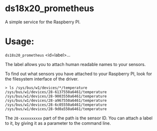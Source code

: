 # ds18x20_prometheus

A simple service for the Raspberry PI.

# Usage:

`ds18s20_prometheus` <port-number> <id=label>...

The label allows you to attach human readable names to your sensors.

To find out what sensors you have attached to your Raspberry PI, look for the filesystem interface of the driver.

```
> ls /sys/bus/w1/devices/*/temperature
/sys/bus/w1/devices/28-6137550a6461/temperature  /sys/bus/w1/devices/28-9003550a6461/temperature  /sys/bus/w1/devices/28-a967550a6461/temperature
/sys/bus/w1/devices/28-6c05550a6461/temperature  /sys/bus/w1/devices/28-9d0a550a6461/temperature
```

The `28-xxxxxxxxxx` part of the path is the sensor ID. You can attach a label to it, by giving it as a parameter to the command line.


